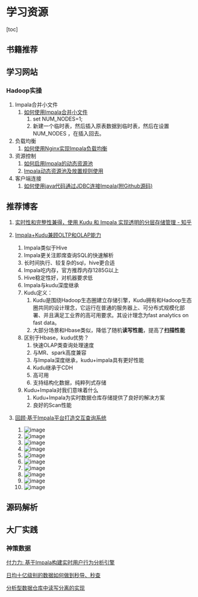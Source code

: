 # 学习资源

[toc]

## 书籍推荐



## 学习网站

### Hadoop实操

1. Impala合并小文件
   1. [如何使用Impala合并小文件](https://mp.weixin.qq.com/s?src=11&timestamp=1593587299&ver=2433&signature=dj4ThuswU3VaxaPdl7YS-iXZxeAGizNSOG8FbKWsuSfbaVeAE7ze*Gl067WJ3XanuMKnoxH8qsbCtHZS1vfcRKX7*lfpYwUigevA9TH*cpIdye6b87vJxakayFFSzzjc&new=1)
      1. set NUM_NODES=1;
      2. 新建一个临时表，然后插入原表数据到临时表，然后在设置NUM_NODES ，在插入回去。
2. 负载均衡
   1. [如何使用Nginx实现Impala负载均衡](https://mp.weixin.qq.com/s?src=11&timestamp=1593587330&ver=2433&signature=dj4ThuswU3VaxaPdl7YS-iXZxeAGizNSOG8FbKWsuSeV2vBBlHc283NEchr1FX6dURtwAHkzDO8IOIGZcXn31pk6sa6yustf9l7tYC5EnZAzdfdXdEGKWdxsujdeM6LH&new=1)
3. 资源控制
   1. [如何启用Impala的动态资源池](https://mp.weixin.qq.com/s?src=11&timestamp=1593587299&ver=2433&signature=dj4ThuswU3VaxaPdl7YS-iXZxeAGizNSOG8FbKWsuSdYUSHnzMWPpRhtsHz9kTaqsHOLQeMomElIR7SjvxkDmvrBis2vpy*c74FkL6OkPRDbSiwvmGK4ubQLjxPpX9RP&new=1)
   2. [Impala动态资源池及放置规则使用](https://mp.weixin.qq.com/s?src=11&timestamp=1593587330&ver=2433&signature=dj4ThuswU3VaxaPdl7YS-iXZxeAGizNSOG8FbKWsuSdoygvWdCBFmKaQ0aDCLu1MgN00NNWuUqF*GYvp3Hk*KD8KS8UOtJdqQPx6hMYkkG5hxq4o7*e01zRNN*hF9K-w&new=1)
4. 客户端连接
   1. [如何使用java代码通过JDBC连接Impala(附Github源码)](https://mp.weixin.qq.com/s?src=11&timestamp=1593587330&ver=2433&signature=dj4ThuswU3VaxaPdl7YS-iXZxeAGizNSOG8FbKWsuScywjVATHw-KW8xUsKJQCI73Vmp*yB3CDuV9XDDmC1Swd3yqlPfSC-YuK7Yly0qUa1zAzy1BPEFcGivWMqC0Uzc&new=1)

## 推荐博客

1. [实时性和完整性兼得，使用 Kudu 和 Impala 实现透明的分层存储管理 - 知乎](https://zhuanlan.zhihu.com/p/65593795)

2. [Impala+Kudu兼顾OLTP和OLAP能力](https://mp.weixin.qq.com/s?src=11&timestamp=1593421225&ver=2429&signature=SGbuoOajUmnpyvTqLkFFSuBUICfBQ6XPaeRN9VuTLolZlC8P7rh2pZ4eJ9xC1og84dvuCQ2wKAzSrtbCB9KivwZL7obrOdNM2ypRKQ*2w-lFaZ3jHtTsxVSKg5rZKi9S&new=1)

   1. Impala类似于Hive
   2. Impala更关注即席查询SQL的快速解析
   3. 长时间执行、较复杂的sql，hive更合适
   4. Impala吃内存，官方推荐内存1285G以上
   5. Hive稳定性好，对机器要求低
   6. Impala与kudu深度继承
   7. Kudu定义：
      1. Kudu是围绕Hadoop生态圈建立存储引擎，Kudu拥有和Hadoop生态圈共同的设计理念，它运行在普通的服务器上、可分布式规模化部署、并且满足工业界的高可用要求。其设计理念为fast analytics on fast data。
      2. 大部分场景和Hbase类似，降低了随机**读写性能**，提高了**扫描性能**
   8. 区别于Hbase，kudu优势？
      1. 快速OLAP类查询处理速度
      2. 与MR、spark高度兼容
      3. 与Impala深度继承，kudu+impala具有更好性能
      4. Kudu继承于CDH
      5. 高可用
      6. 支持结构化数据，纯粹列式存储
   9. Kudu+Impala对我们意味着什么
      1. Kudu+Impala为实时数据仓库存储提供了良好的解决方案
      2. 良好的Scan性能

3. [回顾·基于Impala平台打造交互查询系统](https://mp.weixin.qq.com/s?__biz=MzI4OTY3MTUyNg==&mid=2247492582&idx=1&sn=4087ffd7094690410918e0af49a8fa25&chksm=ec2933efdb5ebaf907eaf5c29c694a915a08e28fe62faf2750461c28b022993b5f7ae49132b4&scene=21#wechat_redirect)

   1. ![image](https://static.lovedata.net/20-07-01-0bae338a821be9b907e9f68673f9f5e1.png-wm)
   2. ![image](https://static.lovedata.net/20-07-01-2de9d0bb5e7d2a2211202544bdef13f4.png-wm)
   3. ![image](https://static.lovedata.net/20-07-01-4e114b92c8e2d9fd170d2f0885213b93.png-wm)
   4. ![image](https://static.lovedata.net/20-07-01-79124a1421d326c87b364bde06a767d9.png-wm)
   5. ![image](https://static.lovedata.net/20-07-01-4dfe3fcc2d48c808bb6cd6fd72c267b3.png-wm)
   6. ![image](https://static.lovedata.net/20-07-01-870ce93a08e0ca7939d18ab504335367.png-wm)
   7. ![image](https://static.lovedata.net/20-07-01-47c8539924087abe4706d8525eff3706.png-wm)
   8. ![image](https://static.lovedata.net/20-07-01-6fb568715d53d61c904741f536a845d3.png-wm)
   9. ![image](https://static.lovedata.net/20-07-01-4cb615bb4bf6d3e59880245877b256f8.png-wm)
   10. ![image](https://static.lovedata.net/20-07-01-9566734b220a4c648ef32bf9c3c35c8b.png-wm)

   

## 源码解析



## 大厂实践

### 神策数据

[付力力: 基于Impala构建实时用户行为分析引擎](https://mp.weixin.qq.com/s?__biz=MzI5MjM3OTA0MA==&mid=2247484423&idx=1&sn=b636b7d473c6d77f15ee372d2c480382&chksm=ec0304c8db748ddee8c43ac4da0f360b2ba65dc02d118bef7716f7bfb7d6f5f7f18e379d6da4&mpshare=1&scene=1&srcid=0109mtCiisIrP4zEENoHTn5L&key=3db3ace46a7346d0aba3b64b3d467195fe67e27ad92e5028336b00287b82259d405b2080ecfcf357d7f959a22f9b76c996052959565d1bf549e34c9784f45e7f14915de818b5d9470349b33de300d2eb&ascene=0&uin=MTAwNTE0Mzc0MQ%3D%3D&devicetype=iMac+MacBookAir7%2C2+OSX+OSX+10.12.6+build(16G1114)&version=12020510&nettype=WIFI&lang=zh_CN&fontScale=100&pass_ticket=imL7l98O5%2F6%2FVsb7Hoj9WAUMim0CNGx6RyxeZ3ZCA0MGqBKf7gi52KzKVoEwfriU)

[日均十亿级别的数据如何做到秒导、秒查](https://mp.weixin.qq.com/s?src=3&timestamp=1593420358&ver=1&signature=4cN2zbsuTbHDkotZNk6LgGJ3gu7wYAv0j0wN7AM-rNesxPZT3CeXybqkfzU5UPAJWAZQwvDpry*-M5vzM-okG455S7UMr41Npy-KIc3tyRqXv1G3Af3rHBhRvb1UE13EvNMa6unZ1VrsLYRGXA2ocMUStNCceIfXXC7uzSoOD6E=)

[分析型数据仓库中读写分离的实现](https://www.sensorsdata.cn/_home/blog/fen-xi-xing-shu-ju-cang-ku-zhong-du-xie-fen-chi-de-shi-xian/)